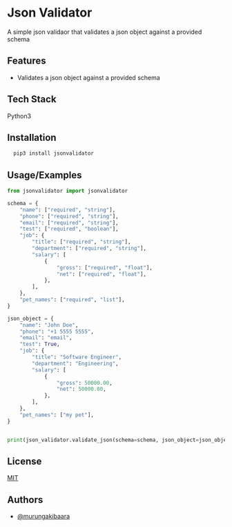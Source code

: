 
# Json Validator

A simple json validaor that validates a json object against a provided schema




## Features

- Validates a json object against a provided schema


## Tech Stack

Python3


## Installation

```bash
  pip3 install jsonvalidator
```

## Usage/Examples

```python
from jsonvalidator import jsonvalidator

schema = {
    "name": ["required", "string"],
    "phone": ["required", "string"],
    "email": ["required", "string"],
    "test": ["required", "boolean"],
    "job": {
        "title": ["required", "string"],
        "department": ["required", "string"],
        "salary": [
            {
                "gross": ["required", "float"],
                "net": ["required", "float"],
            },
        ],
    },
    "pet_names": ["required", "list"],
}

json_object = {
    "name": "John Doe",
    "phone": "+1 5555 5555",
    "email": "email",
    "test": True,
    "job": {
        "title": "Software Engineer",
        "department": "Engineering",
        "salary": [
            {
                "gross": 50000.00,
                "net": 50000.00,
            },
        ],
    },
    "pet_names": ["my pet"],
}


print(json_validator.validate_json(schema=schema, json_object=json_object)) # returns a json object
```


## License

[MIT](https://choosealicense.com/licenses/mit/)


## Authors

- [@murungakibaara](https://www.github.com/murungakibaara)

